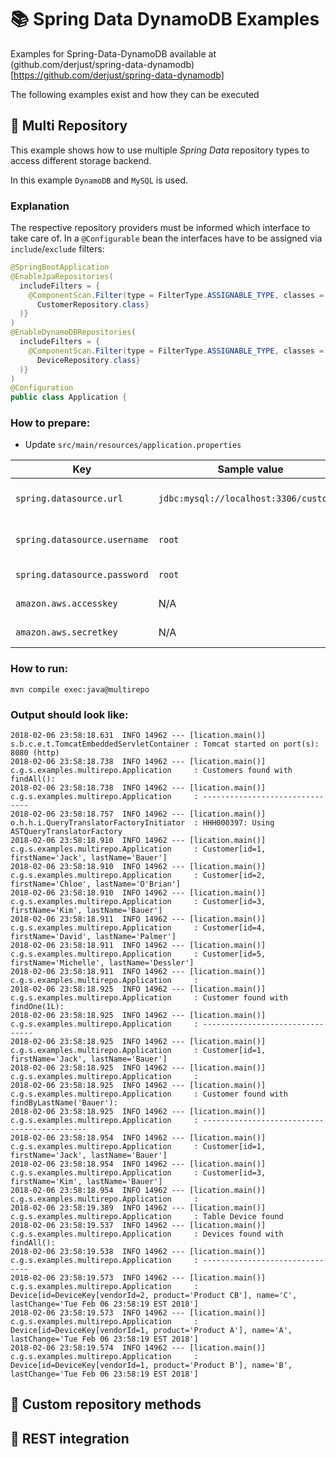 # 📚 Spring Data DynamoDB Examples

Examples for Spring-Data-DynamoDB available at (github.com/derjust/spring-data-dynamodb)[https://github.com/derjust/spring-data-dynamodb]

The following examples exist and how they can be executed

## 📗 Multi Repository

This example shows how to use multiple *Spring Data* repository types to access different storage backend. 

In this example `DynamoDB` and `MySQL` is used.

### Explanation
The respective repository providers must be informed which interface to take care of. In a `@Configurable` bean the interfaces have to be assigned via `include`/`exclude` filters:

```java
@SpringBootApplication
@EnableJpaRepositories(
  includeFilters = {
    @ComponentScan.Filter(type = FilterType.ASSIGNABLE_TYPE, classes = {
      CustomerRepository.class}
  )}
)
@EnableDynamoDBRepositories(
  includeFilters = {
    @ComponentScan.Filter(type = FilterType.ASSIGNABLE_TYPE, classes = {
      DeviceRepository.class}
  )}
)
@Configuration
public class Application {
```

### How to prepare:
* Update `src/main/resources/application.properties`

| Key                          | Sample value                           | Description                                       |
|------------------------------|----------------------------------------|---------------------------------------------------|
| `spring.datasource.url`      | `jdbc:mysql://localhost:3306/customer` | MySQL connection url including the database name  |
| `spring.datasource.username` | `root`                                 | MySQL user with `CREATE`/`INSERT`/`SELECT` grants |
| `spring.datasource.password` | `root`                                 | MySQL user's password                             |
| `amazon.aws.accesskey`       | N/A                                    | AWS accesskey for DynamoDB                        |
| `amazon.aws.secretkey`       | N/A                                    | AWS secretkey for DynamoDB                        |

### How to run: 
```
mvn compile exec:java@multirepo
```

### Output should look like:
```
2018-02-06 23:58:18.631  INFO 14962 --- [lication.main()] s.b.c.e.t.TomcatEmbeddedServletContainer : Tomcat started on port(s): 8080 (http)
2018-02-06 23:58:18.738  INFO 14962 --- [lication.main()] c.g.s.examples.multirepo.Application     : Customers found with findAll():
2018-02-06 23:58:18.738  INFO 14962 --- [lication.main()] c.g.s.examples.multirepo.Application     : -------------------------------
2018-02-06 23:58:18.757  INFO 14962 --- [lication.main()] o.h.h.i.QueryTranslatorFactoryInitiator  : HHH000397: Using ASTQueryTranslatorFactory
2018-02-06 23:58:18.910  INFO 14962 --- [lication.main()] c.g.s.examples.multirepo.Application     : Customer[id=1, firstName='Jack', lastName='Bauer']
2018-02-06 23:58:18.910  INFO 14962 --- [lication.main()] c.g.s.examples.multirepo.Application     : Customer[id=2, firstName='Chloe', lastName='O'Brian']
2018-02-06 23:58:18.910  INFO 14962 --- [lication.main()] c.g.s.examples.multirepo.Application     : Customer[id=3, firstName='Kim', lastName='Bauer']
2018-02-06 23:58:18.911  INFO 14962 --- [lication.main()] c.g.s.examples.multirepo.Application     : Customer[id=4, firstName='David', lastName='Palmer']
2018-02-06 23:58:18.911  INFO 14962 --- [lication.main()] c.g.s.examples.multirepo.Application     : Customer[id=5, firstName='Michelle', lastName='Dessler']
2018-02-06 23:58:18.911  INFO 14962 --- [lication.main()] c.g.s.examples.multirepo.Application     : 
2018-02-06 23:58:18.925  INFO 14962 --- [lication.main()] c.g.s.examples.multirepo.Application     : Customer found with findOne(1L):
2018-02-06 23:58:18.925  INFO 14962 --- [lication.main()] c.g.s.examples.multirepo.Application     : --------------------------------
2018-02-06 23:58:18.925  INFO 14962 --- [lication.main()] c.g.s.examples.multirepo.Application     : Customer[id=1, firstName='Jack', lastName='Bauer']
2018-02-06 23:58:18.925  INFO 14962 --- [lication.main()] c.g.s.examples.multirepo.Application     : 
2018-02-06 23:58:18.925  INFO 14962 --- [lication.main()] c.g.s.examples.multirepo.Application     : Customer found with findByLastName('Bauer'):
2018-02-06 23:58:18.925  INFO 14962 --- [lication.main()] c.g.s.examples.multirepo.Application     : --------------------------------------------
2018-02-06 23:58:18.954  INFO 14962 --- [lication.main()] c.g.s.examples.multirepo.Application     : Customer[id=1, firstName='Jack', lastName='Bauer']
2018-02-06 23:58:18.954  INFO 14962 --- [lication.main()] c.g.s.examples.multirepo.Application     : Customer[id=3, firstName='Kim', lastName='Bauer']
2018-02-06 23:58:18.954  INFO 14962 --- [lication.main()] c.g.s.examples.multirepo.Application     : 
2018-02-06 23:58:19.389  INFO 14962 --- [lication.main()] c.g.s.examples.multirepo.Application     : Table Device found
2018-02-06 23:58:19.537  INFO 14962 --- [lication.main()] c.g.s.examples.multirepo.Application     : Devices found with findAll():
2018-02-06 23:58:19.538  INFO 14962 --- [lication.main()] c.g.s.examples.multirepo.Application     : -------------------------------
2018-02-06 23:58:19.573  INFO 14962 --- [lication.main()] c.g.s.examples.multirepo.Application     : Device[id=DeviceKey[vendorId=2, product='Product CB'], name='C', lastChange='Tue Feb 06 23:58:19 EST 2018']
2018-02-06 23:58:19.573  INFO 14962 --- [lication.main()] c.g.s.examples.multirepo.Application     : Device[id=DeviceKey[vendorId=1, product='Product A'], name='A', lastChange='Tue Feb 06 23:58:19 EST 2018']
2018-02-06 23:58:19.574  INFO 14962 --- [lication.main()] c.g.s.examples.multirepo.Application     : Device[id=DeviceKey[vendorId=1, product='Product B'], name='B', lastChange='Tue Feb 06 23:58:19 EST 2018']
```

## 📕 Custom repository methods

## 📘 REST integration

